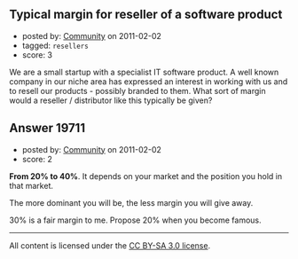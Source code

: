 ## Typical margin for reseller of a software product

- posted by: [Community](https://stackexchange.com/users/-1/-1-community) on 2011-02-02
- tagged: `resellers`
- score: 3

We are a small startup with a specialist IT software product. A well known company in our niche area has expressed an interest in working with us and to resell our products - possibly branded to them. What sort of margin would a reseller / distributor like this typically be given? 


## Answer 19711

- posted by: [Community](https://stackexchange.com/users/-1/-1-community) on 2011-02-02
- score: 2

**From 20% to 40%**. It depends on your market and the position you hold in that market.

The more dominant you will be, the less margin you will give away.

30% is a fair margin to me. Propose 20% when you become famous.




---

All content is licensed under the [CC BY-SA 3.0 license](https://creativecommons.org/licenses/by-sa/3.0/).
